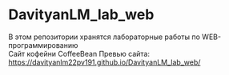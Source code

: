 # DavityanLM_lab_web
В этом репозитории хранятся лабораторные работы по WEB-программированию<br>
Сайт кофейни CoffeeBean
Превью сайта: https://davityanlm22pv191.github.io/DavityanLM_lab_web/
